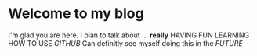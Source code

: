 # Welcome to my blog

I'm glad you are here. I plan to talk about ...
**really** HAVING FUN LEARNING HOW TO USE *GITHUB*
Can definitly see myself doing this in the *FUTURE*
